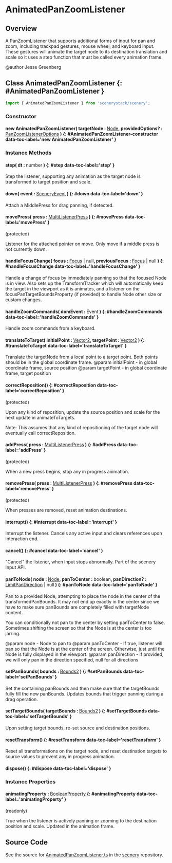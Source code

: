 # AnimatedPanZoomListener

## Overview

A PanZoomListener that supports additional forms of input for pan and zoom, including trackpad gestures, mouse
wheel, and keyboard input. These gestures will animate the target node to its destination translation and scale so it
uses a step function that must be called every animation frame.

@author Jesse Greenberg

## Class AnimatedPanZoomListener {: #AnimatedPanZoomListener }


```js
import { AnimatedPanZoomListener } from 'scenerystack/scenery';
```
### Constructor

#### new AnimatedPanZoomListener( targetNode : <span style="font-weight: 400;">[Node](../scenery/Node.md)</span>, providedOptions? : <span style="font-weight: 400;">[PanZoomListenerOptions](../scenery/PanZoomListener.md#PanZoomListenerOptions)</span> ) {: #AnimatedPanZoomListener-constructor data-toc-label='new AnimatedPanZoomListener' }

### Instance Methods

#### step( dt : <span style="font-weight: 400;"><span style="color: hsla(calc(var(--md-hue) + 180deg),80%,40%,1);">number</span></span> ) {: #step data-toc-label='step' }

Step the listener, supporting any animation as the target node is transformed to target position and scale.

#### down( event : <span style="font-weight: 400;">[SceneryEvent](../scenery/SceneryEvent.md)</span> ) {: #down data-toc-label='down' }

Attach a MiddlePress for drag panning, if detected.

#### movePress( press : <span style="font-weight: 400;">[MultiListenerPress](../scenery/MultiListenerPress.md)</span> ) {: #movePress data-toc-label='movePress' }

(protected)

Listener for the attached pointer on move. Only move if a middle press is not currently down.

#### handleFocusChange( focus : <span style="font-weight: 400;">[Focus](../scenery/Focus.md) | <span style="color: hsla(calc(var(--md-hue) + 180deg),80%,40%,1);">null</span></span>, previousFocus : <span style="font-weight: 400;">[Focus](../scenery/Focus.md) | <span style="color: hsla(calc(var(--md-hue) + 180deg),80%,40%,1);">null</span></span> ) {: #handleFocusChange data-toc-label='handleFocusChange' }

Handle a change of focus by immediately panning so that the focused Node is in view. Also sets up the
TransformTracker which will automatically keep the target in the viewport as it is animates, and a listener
on the focusPanTargetBoundsProperty (if provided) to handle Node other size or custom changes.

#### handleZoomCommands( domEvent : <span style="font-weight: 400;">Event</span> ) {: #handleZoomCommands data-toc-label='handleZoomCommands' }

Handle zoom commands from a keyboard.

#### translateToTarget( initialPoint : <span style="font-weight: 400;">[Vector2](../dot/Vector2.md)</span>, targetPoint : <span style="font-weight: 400;">[Vector2](../dot/Vector2.md)</span> ) {: #translateToTarget data-toc-label='translateToTarget' }

Translate the targetNode from a local point to a target point. Both points should be in the global coordinate
frame.
@param initialPoint - in global coordinate frame, source position
@param targetPoint - in global coordinate frame, target position

#### correctReposition() {: #correctReposition data-toc-label='correctReposition' }

(protected)

Upon any kind of reposition, update the source position and scale for the next update in animateToTargets.

Note: This assumes that any kind of repositioning of the target node will eventually call correctReposition.

#### addPress( press : <span style="font-weight: 400;">[MultiListenerPress](../scenery/MultiListenerPress.md)</span> ) {: #addPress data-toc-label='addPress' }

(protected)

When a new press begins, stop any in progress animation.

#### removePress( press : <span style="font-weight: 400;">[MultiListenerPress](../scenery/MultiListenerPress.md)</span> ) {: #removePress data-toc-label='removePress' }

(protected)

When presses are removed, reset animation destinations.

#### interrupt() {: #interrupt data-toc-label='interrupt' }

Interrupt the listener. Cancels any active input and clears references upon interaction end.

#### cancel() {: #cancel data-toc-label='cancel' }

"Cancel" the listener, when input stops abnormally. Part of the scenery Input API.

#### panToNode( node : <span style="font-weight: 400;">[Node](../scenery/Node.md)</span>, panToCenter : <span style="font-weight: 400;"><span style="color: hsla(calc(var(--md-hue) + 180deg),80%,40%,1);">boolean</span></span>, panDirection? : <span style="font-weight: 400;">[LimitPanDirection](../scenery/ParallelDOM.md#LimitPanDirection) | <span style="color: hsla(calc(var(--md-hue) + 180deg),80%,40%,1);">null</span></span> ) {: #panToNode data-toc-label='panToNode' }

Pan to a provided Node, attempting to place the node in the center of the transformedPanBounds. It may not end
up exactly in the center since we have to make sure panBounds are completely filled with targetNode content.

You can conditionally not pan to the center by setting panToCenter to false. Sometimes shifting the screen so
that the Node is at the center is too jarring.

@param node - Node to pan to
@param panToCenter - If true, listener will pan so that the Node is at the center of the screen. Otherwise, just
                     until the Node is fully displayed in the viewport.
@param panDirection - if provided, we will only pan in the direction specified, null for all directions

#### setPanBounds( bounds : <span style="font-weight: 400;">[Bounds2](../dot/Bounds2.md)</span> ) {: #setPanBounds data-toc-label='setPanBounds' }

Set the containing panBounds and then make sure that the targetBounds fully fill the new panBounds. Updates
bounds that trigger panning during a drag operation.

#### setTargetBounds( targetBounds : <span style="font-weight: 400;">[Bounds2](../dot/Bounds2.md)</span> ) {: #setTargetBounds data-toc-label='setTargetBounds' }

Upon setting target bounds, re-set source and destination positions.

#### resetTransform() {: #resetTransform data-toc-label='resetTransform' }

Reset all transformations on the target node, and reset destination targets to source values to prevent any
in progress animation.

#### dispose() {: #dispose data-toc-label='dispose' }

### Instance Properties

#### animatingProperty : <span style="font-weight: 400;">[BooleanProperty](../axon/BooleanProperty.md)</span> {: #animatingProperty data-toc-label='animatingProperty' }

(readonly)

True when the listener is actively panning or zooming to the destination position and scale. Updated in the
animation frame.



## Source Code

See the source for [AnimatedPanZoomListener.ts](https://github.com/phetsims/scenery/blob/main/js/listeners/AnimatedPanZoomListener.ts) in the [scenery](https://github.com/phetsims/scenery) repository.
